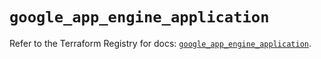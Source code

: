 # `google_app_engine_application`

Refer to the Terraform Registry for docs: [`google_app_engine_application`](https://registry.terraform.io/providers/hashicorp/google/5.29.0/docs/resources/app_engine_application).
